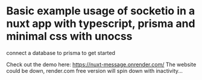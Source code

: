 # Basic example usage of socketio in a nuxt app with typescript, prisma and minimal css with unocss

connect a database to prisma to get started

Check out the demo here: https://nuxt-message.onrender.com/
The website could be down, render.com free version will spin down with inactivity...
